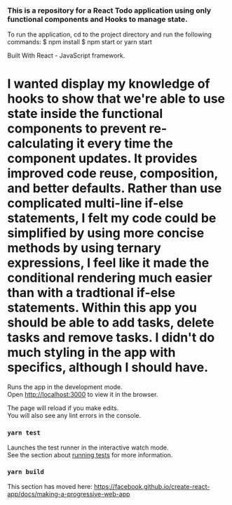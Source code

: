 ### This is a repository for a React Todo application using only functional components and Hooks to manage state. 

To run the application, cd to the project directory and run the following commands:
$ npm install
$ npm start or yarn start

Built With
React - JavaScript framework.

# I wanted display my knowledge of hooks to show that we're able to use state inside the functional components to prevent re-calculating it every time the component updates. It provides improved code reuse, composition, and better defaults. Rather than use complicated multi-line if-else statements, I felt my code could be simplified by using more concise methods by using ternary expressions, I feel like it made the conditional rendering much easier than with a tradtional if-else statements. Within this app you should be able to add tasks, delete tasks and remove tasks. I didn't do much styling in the app with specifics, although I should have.





Runs the app in the development mode.<br />
Open [http://localhost:3000](http://localhost:3000) to view it in the browser.

The page will reload if you make edits.<br />
You will also see any lint errors in the console.

### `yarn test`

Launches the test runner in the interactive watch mode.<br />
See the section about [running tests](https://facebook.github.io/create-react-app/docs/running-tests) for more information.

### `yarn build`



This section has moved here: https://facebook.github.io/create-react-app/docs/making-a-progressive-web-app
